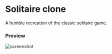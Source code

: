 # Solitaire clone
A humble recreation of the classic solitaire game.<br>

### Preview
![screenshot](https://github.com/montipls/solitaire/blob/main/preview.jpg?raw=true)
